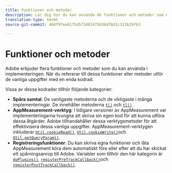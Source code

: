 ```yaml
---
title: Funktioner och metoder
description: Lär dig hur du kan använda de funktioner och metoder som Adobe erbjuder i implementeringen.
translation-type: tm+mt
source-git-commit: 468f97ee61f5d573d07475836df8d2c313b29fb3

---
```



# Funktioner och metoder

Adobe erbjuder flera funktioner och metoder som du kan använda i implementeringen. När du refererar till dessa funktioner eller metoder utför de vanliga uppgifter med en enda kodrad.

Vissa av dessa kodrader tillhör följande kategorier:

* **Spåra samtal**: De vanligaste metoderna och de viktigaste i många implementeringar. De innehåller metoderna [`t()`](t-method.md) och [`tl()`](tl-method.md) .
* **AppMeasurement-verktyg**: I tidigare versioner av AppMeasurement var implementeringarna tvungna att skriva sin egen kod för att kunna utföra dessa åtgärder. Adobe tillhandahåller dessa verktygsmetoder för att effektivisera dessa vanliga uppgifter. AppMeasurement-verktygen inkluderar [`Util.cookieRead()`](util-cookieread.md), [`Util.cookieWrite()`](util-cookiewrite.md)och [`Util.getQueryParam()`](util-getqueryparam.md).
* **Registreringsfunktioner**: Du kan skriva egna funktioner och låta AppMeasurement köra dem automatiskt före eller efter att du har skickat ett spårningsanrop till Adobe. Variabler som tillhör den här kategorin är [`doPlugins()`](doplugins.md), [`registerPreTrackCallback()`](registerpretrackcallback.md)och [`registerPostTrackCallback()`](registerposttrackcallback.md).
